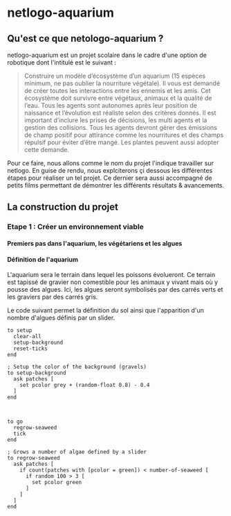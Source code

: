 # netlogo-aquarium

## Qu'est ce que netologo-aquarium ?

netlogo-aquarium est un projet scolaire dans le cadre d'une option de robotique dont l'intitulé est le suivant :
> Construire un modèle d’écosystème d’un aquarium (15 espèces minimum, ne pas oublier la nourriture végétale).
Il vous est demandé de créer toutes les interactions entre les ennemis et les amis.
Cet écosystème doit survivre entre végétaux, animaux et la qualité de l’eau.
Tous les agents sont autonomes après leur position de naissance et l’évolution est réaliste selon des critères donnés.
Il est important d’inclure les prises de décisions, les multi agents et la gestion des collisions.
Tous les agents devront gérer des émissions de champ positif pour attirance comme les nourritures et des champs répulsif pour éviter d’être mangé.
Les plantes peuvent aussi adopter cette demande.

Pour ce faire, nous allons comme le nom du projet l'indique travailler sur netlogo.
En guise de rendu, nous explciterons çi dessous les différentes étapes pour réaliser un tel projet.
Ce dernier sera aussi accompagné de petits films permettant de démontrer les différents résultats & avancements.

## La construction du projet

### Etape 1 : Créer un environnement viable

#### Premiers pas dans l'aquarium, les végétariens et les algues

#### Définition de l'aquarium

L'aquarium sera le terrain dans lequel les poissons évolueront.
Ce terrain est tapissé de gravier non comestible pour les animaux y vivant mais où y pousse des algues.
Ici, les algues seront symbolisés par des carrés verts et les graviers par des carrés gris.

Le code suivant permet la définition du sol ainsi que l'apparition d'un nombre d'algues définis par un slider.

```
to setup
  clear-all
  setup-background
  reset-ticks
end

; Setup the color of the background (gravels)
to setup-background
  ask patches [
    set pcolor grey + (random-float 0.8) - 0.4
  ]
end



to go
  regrow-seaweed
  tick
end

; Grows a number of algae defined by a slider
to regrow-seaweed
  ask patches [
    if count(patches with [pcolor = green]) < number-of-seaweed [
      if random 100 > 3 [
        set pcolor green
      ]
    ]
  ]
end
```
